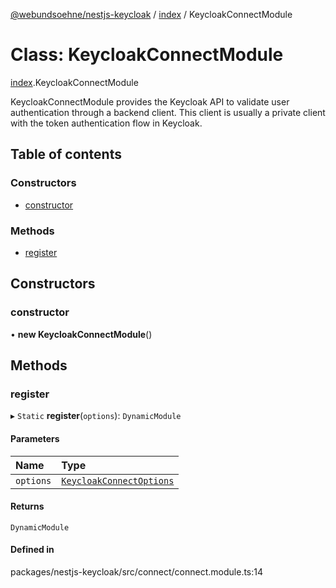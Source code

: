[@webundsoehne/nestjs-keycloak](../README.md) / [index](../modules/index.md) / KeycloakConnectModule

# Class: KeycloakConnectModule

[index](../modules/index.md).KeycloakConnectModule

KeycloakConnectModule provides the Keycloak API to validate user authentication through a backend client. This client is usually a private client with the token authentication flow in Keycloak.

## Table of contents

### Constructors

- [constructor](index.KeycloakConnectModule.md#constructor)

### Methods

- [register](index.KeycloakConnectModule.md#register)

## Constructors

### constructor

• **new KeycloakConnectModule**()

## Methods

### register

▸ `Static` **register**(`options`): `DynamicModule`

#### Parameters

| Name      | Type                                                                      |
| :-------- | :------------------------------------------------------------------------ |
| `options` | [`KeycloakConnectOptions`](../interfaces/index.KeycloakConnectOptions.md) |

#### Returns

`DynamicModule`

#### Defined in

packages/nestjs-keycloak/src/connect/connect.module.ts:14
